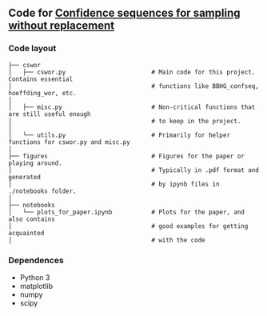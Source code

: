 ## Code for [Confidence sequences for sampling without replacement](https://arxiv.org/pdf/2006.04347.pdf)

### Code layout

```
├── cswor
│   ├── cswor.py                        # Main code for this project. Contains essential
│                                       # functions like BBHG_confseq, hoeffding_wor, etc.
│
│   ├── misc.py                         # Non-critical functions that are still useful enough
│                                       # to keep in the project.
│
│   └── utils.py                        # Primarily for helper functions for cswor.py and misc.py
│                                       
├── figures                             # Figures for the paper or playing around.
│                                       # Typically in .pdf format and generated
│                                       # by ipynb files in ./notebooks folder.
│
├── notebooks
│   └── plots_for_paper.ipynb           # Plots for the paper, and also contains
│                                       # good examples for getting acquainted 
│                                       # with the code 
```

### Dependences
* Python 3
* matplotlib
* numpy
* scipy

